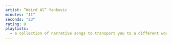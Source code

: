 ```yaml
---
artist: “Weird Al” Yankovic
minutes: "11"
seconds: "23"
rating: 8
playlists:
  - a collection of narrative songs to transport you to a different world
---
```

